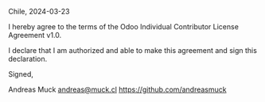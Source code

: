 Chile, 2024-03-23

I hereby agree to the terms of the Odoo Individual Contributor License
Agreement v1.0.

I declare that I am authorized and able to make this agreement and sign this
declaration.

Signed,

Andreas Muck andreas@muck.cl https://github.com/andreasmuck
